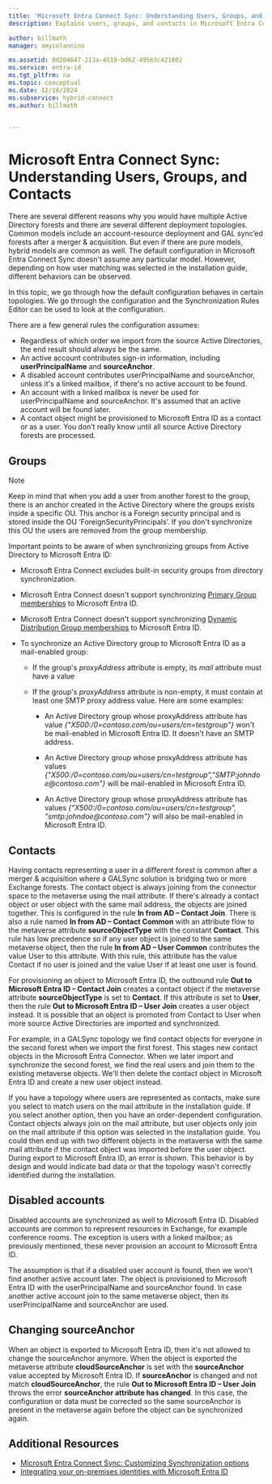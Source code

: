 ```yaml
---
title: 'Microsoft Entra Connect Sync: Understanding Users, Groups, and Contacts'
description: Explains users, groups, and contacts in Microsoft Entra Connect Sync.

author: billmath
manager: amycolannino

ms.assetid: 8d204647-213a-4519-bd62-49563c421602
ms.service: entra-id
ms.tgt_pltfrm: na
ms.topic: conceptual
ms.date: 12/18/2024
ms.subservice: hybrid-connect
ms.author: billmath


---
```

# Microsoft Entra Connect Sync: Understanding Users, Groups, and Contacts
There are several different reasons why you would have multiple Active Directory forests and there are several different deployment topologies. Common models include an account-resource deployment and GAL sync’ed forests after a merger & acquisition. But even if there are pure models, hybrid models are common as well. The default configuration in Microsoft Entra Connect Sync doesn't assume any particular model. However, depending on how user matching was selected in the installation guide, different behaviors can be observed.

In this topic, we go through how the default configuration behaves in certain topologies. We go through the configuration and the Synchronization Rules Editor can be used to look at the configuration.

There are a few general rules the configuration assumes:
* Regardless of which order we import from the source Active Directories, the end result should always be the same.
* An active account contributes sign-in information, including **userPrincipalName** and **sourceAnchor**.
* A disabled account contributes userPrincipalName and sourceAnchor, unless it's a linked mailbox, if there's no active account to be found.
* An account with a linked mailbox is never be used for userPrincipalName and sourceAnchor. It's assumed that an active account will be found later.
* A contact object might be provisioned to Microsoft Entra ID as a contact or as a user. You don’t really know until all source Active Directory forests are processed.

## Groups
> [!NOTE]
> Keep in mind that when you add a user from another forest to the group, there is an anchor created in the Active Directory where the groups exists inside a specific OU. This anchor is a Foreign security principal and is stored inside the OU ‘ForeignSecurityPrincipals’. If you don't synchronize this OU the users are removed from the group membership.
> 
> 

Important points to be aware of when synchronizing groups from Active Directory to Microsoft Entra ID:

* Microsoft Entra Connect excludes built-in security groups from directory synchronization.

* Microsoft Entra Connect doesn't support synchronizing [Primary Group memberships](/previous-versions/windows/it-pro/windows-server-2008-R2-and-2008/cc771489(v=ws.11)) to Microsoft Entra ID.

* Microsoft Entra Connect doesn't support synchronizing [Dynamic Distribution Group memberships](/exchange/recipients/dynamic-distribution-groups/dynamic-distribution-groups) to Microsoft Entra ID.

* To synchronize an Active Directory group to Microsoft Entra ID as a mail-enabled group:

    * If the group's *proxyAddress* attribute is empty, its *mail* attribute must have a value

    * If the group's *proxyAddress* attribute is non-empty, it must contain at least one SMTP proxy address value. Here are some examples:
    
      * An Active Directory group whose proxyAddress attribute has value *{"X500:/0=contoso.com/ou=users/cn=testgroup"}* won't be mail-enabled in Microsoft Entra ID. It doesn't have an SMTP address.
      
      * An Active Directory group whose proxyAddress attribute has values *{"X500:/0=contoso.com/ou=users/cn=testgroup","SMTP:johndoe\@contoso.com"}* will be mail-enabled in Microsoft Entra ID.
      
      * An Active Directory group whose proxyAddress attribute has values *{"X500:/0=contoso.com/ou=users/cn=testgroup", "smtp:johndoe\@contoso.com"}* will also be mail-enabled in Microsoft Entra ID.

## Contacts
Having contacts representing a user in a different forest is common after a merger & acquisition where a GALSync solution is bridging two or more Exchange forests. The contact object is always joining from the connector space to the metaverse using the mail attribute. If there's already a contact object or user object with the same mail address, the objects are joined together. This is configured in the rule **In from AD – Contact Join**. There is also a rule named **In from AD – Contact Common** with an attribute flow to the metaverse attribute **sourceObjectType** with the constant **Contact**. This rule has low precedence so if any user object is joined to the same metaverse object, then the rule **In from AD – User Common** contributes the value User to this attribute. With this rule, this attribute has the value Contact if no user is joined and the value User if at least one user is found.

For provisioning an object to Microsoft Entra ID, the outbound rule **Out to Microsoft Entra ID – Contact Join** creates a contact object if the metaverse attribute **sourceObjectType** is set to **Contact**. If this attribute is set to **User**, then the rule **Out to Microsoft Entra ID – User Join** creates a user object instead.
It is possible that an object is promoted from Contact to User when more source Active Directories are imported and synchronized.

For example, in a GALSync topology we find contact objects for everyone in the second forest when we import the first forest. This stages new contact objects in the Microsoft Entra Connector. When we later import and synchronize the second forest, we find the real users and join them to the existing metaverse objects. We'll then delete the contact object in Microsoft Entra ID and create a new user object instead.

If you have a topology where users are represented as contacts, make sure you select to match users on the mail attribute in the installation guide. If you select another option, then you have an order-dependent configuration. Contact objects always join on the mail attribute, but user objects only join on the mail attribute if this option was selected in the installation guide. You could then end up with two different objects in the metaverse with the same mail attribute if the contact object was imported before the user object. During export to Microsoft Entra ID, an error is shown. This behavior is by design and would indicate bad data or that the topology wasn't correctly identified during the installation.

## Disabled accounts
Disabled accounts are synchronized as well to Microsoft Entra ID. Disabled accounts are common to represent resources in Exchange, for example conference rooms. The exception is users with a linked mailbox; as previously mentioned, these never provision an account to Microsoft Entra ID.

The assumption is that if a disabled user account is found, then we won't find another active account later. The object is provisioned to Microsoft Entra ID with the userPrincipalName and sourceAnchor found. In case another active account join to the same metaverse object, then its userPrincipalName and sourceAnchor are used.

## Changing sourceAnchor
When an object is exported to Microsoft Entra ID, then it's not allowed to change the sourceAnchor anymore. When the object is exported the metaverse attribute **cloudSourceAnchor** is set with the **sourceAnchor** value accepted by Microsoft Entra ID. If **sourceAnchor** is changed and not match **cloudSourceAnchor**, the rule **Out to Microsoft Entra ID – User Join** throws the error **sourceAnchor attribute has changed**. In this case, the configuration or data must be corrected so the same sourceAnchor is present in the metaverse again before the object can be synchronized again.

## Additional Resources
* [Microsoft Entra Connect Sync: Customizing Synchronization options](how-to-connect-sync-whatis.md)
* [Integrating your on-premises identities with Microsoft Entra ID](../whatis-hybrid-identity.md)
